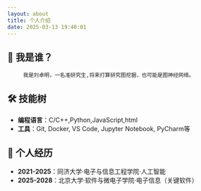 ```yaml
---
layout: about
title: 个人介绍
date: 2025-03-13 19:40:01
---
```


## 👋 我是谁？
         我是刘卓明，一名准研究生,将来打算研究图挖掘，也可能是图神经网络。

## 🛠 技能树
- **编程语言**：C/C++,Python,JavaScript,html
- **工具**：Git, Docker, VS Code, Jupyter Notebook, PyCharm等

## 📜 个人经历
- **2021-2025**：同济大学·电子与信息工程学院·人工智能  
- **2025-2028**：北京大学·软件与微电子学院·电子信息（关键软件）
